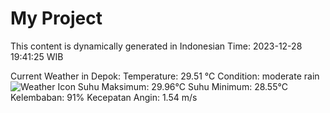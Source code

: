 # My Project

This content is dynamically generated in Indonesian Time: 2023-12-28 19:41:25 WIB


Current Weather in Depok:
Temperature: 29.51 °C
Condition: moderate rain
![Weather Icon](https://openweathermap.org/img/w/.png)
Suhu Maksimum: 29.96°C
Suhu Minimum: 28.55°C
Kelembaban: 91%
Kecepatan Angin: 1.54 m/s
